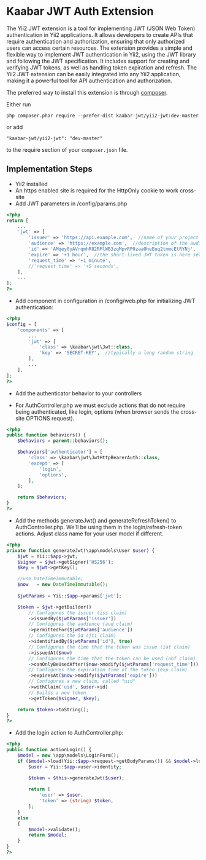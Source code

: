 Kaabar JWT Auth Extension
=========================
The Yii2 JWT extension is a tool for implementing JWT (JSON Web Token) authentication in Yii2 applications. It allows developers to create APIs that require authentication and authorization, ensuring that only authorized users can access certain resources. The extension provides a simple and flexible way to implement JWT authentication in Yii2, using the JWT library and following the JWT specification. It includes support for creating and verifying JWT tokens, as well as handling token expiration and refresh. The Yii2 JWT extension can be easily integrated into any Yii2 application, making it a powerful tool for API authentication and authorization.


The preferred way to install this extension is through [composer](http://getcomposer.org/download/).

Either run

```
php composer.phar require --prefer-dist kaabar-jwt/yii2-jwt:dev-master
```

or add

```
"kaabar-jwt/yii2-jwt": "dev-master"
```

to the require section of your `composer.json` file.



Implementation Steps
-----------------

- Yii2 installed
- An https enabled site is required for the HttpOnly cookie to work cross-site
- Add JWT parameters in /config/params.php

```php
<?php 
return [
    ...
    'jwt' => [
        'issuer' => 'https://api.example.com',  //name of your project (for information only)
        'audience' => 'https://example.com',  //description of the audience, eg. the website using the authentication (for info only)
        'id' => 'AMqey0yAVrqmhR82RMlWB3zqMpvRP0zaaOheEeq2tmmcEtRYNj',  //a unique identifier for the JWT, typically a random string
        'expire' => '+1 hour',  //the short-lived JWT token is here set to expire after 1 Hours.
        'request_time' => '+1 minute',
        //'request_time' => '+5 seconds',
    ],
    ...
]; 
?>
```
* Add component in configuration in /config/web.php for initializing JWT authentication:

```php
<?php
$config = [
    'components' => [
        ...
        'jwt' => [
            'class' => \kaabar\jwt\Jwt::class,
            'key' => 'SECRET-KEY',  //typically a long random string
        ],
        ...
    ],
];
?>
```

- Add the authenticator behavior to your controllers

- For AuthController.php we must exclude actions that do not require being authenticated, like login, options (when browser sends the 
cross-site OPTIONS request).

```php
<?php
public function behaviors() {
    $behaviors = parent::behaviors();

    $behaviors['authenticator'] = [
        'class' => \kaabar\jwt\JwtHttpBearerAuth::class,
        'except' => [
            'login',
            'options',
        ],
    ];

    return $behaviors;
}
?>
```

- Add the methods generateJwt() and generateRefreshToken() to AuthController.php. We'll be using them in the login/refresh-token actions. Adjust class name for your user model if different.

```php
<?php
private function generateJwt(\app\models\User $user) {
    $jwt = Yii::$app->jwt;
    $signer = $jwt->getSigner('HS256');
    $key = $jwt->getKey();

    //use DateTimeImmutable;
    $now   = new DateTimeImmutable();
    
    $jwtParams = Yii::$app->params['jwt'];

    $token = $jwt->getBuilder()
        // Configures the issuer (iss claim)
        ->issuedBy($jwtParams['issuer'])
        // Configures the audience (aud claim)
        ->permittedFor($jwtParams['audience'])
        // Configures the id (jti claim)
        ->identifiedBy($jwtParams['id'], true)
        // Configures the time that the token was issue (iat claim)
        ->issuedAt($now)
        // Configures the time that the token can be used (nbf claim)
        ->canOnlyBeUsedAfter($now->modify($jwtParams['request_time']))
        // Configures the expiration time of the token (exp claim)
        ->expiresAt($now->modify($jwtParams['expire']))
        // Configures a new claim, called "uid"
        ->withClaim('uid', $user->id)
        // Builds a new token
        ->getToken($signer, $key);

    return $token->toString();
}
?>
```

- Add the login action to AuthController.php:

```php
<?php
public function actionLogin() {
    $model = new \app\models\LoginForm();
    if ($model->load(Yii::$app->request->getBodyParams()) && $model->login()) {
        $user = Yii::$app->user->identity;

        $token = $this->generateJwt($user);
    
        return [
            'user' => $user,
            'token' => (string) $token,
        ];
    } 
    else 
    {
        $model->validate();
        return $model;
    }
}
?>
```
